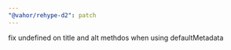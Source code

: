 ```yaml
---
"@vahor/rehype-d2": patch
---
```


fix undefined on title and alt methdos when using defaultMetadata
